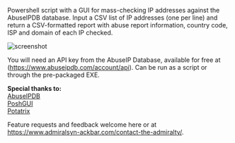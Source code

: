 Powershell script with a GUI for mass-checking IP addresses against the AbuseIPDB database. Input a CSV list of IP addresses (one per line) and return a CSV-formatted report with abuse report information, country code, ISP and domain of each IP checked.

![screenshot](https://github.com/AdmiralSYN-ACKbar/bulkcheck/blob/master/example.PNG "Example Output")

You will need an API key from the AbuseIP Database, available for free at (https://www.abuseipdb.com/account/api). Can be run as a script or through the pre-packaged EXE.

<b>Special thanks to:</b> <br>
[AbuseIPDB](https://abuseipdb.com) <br>
[PoshGUI](https://poshgui.com) <br>
[Potatrix](https://github.com/Potatrix)

Feature requests and feedback welcome here or at https://www.admiralsyn-ackbar.com/contact-the-admiralty/.
